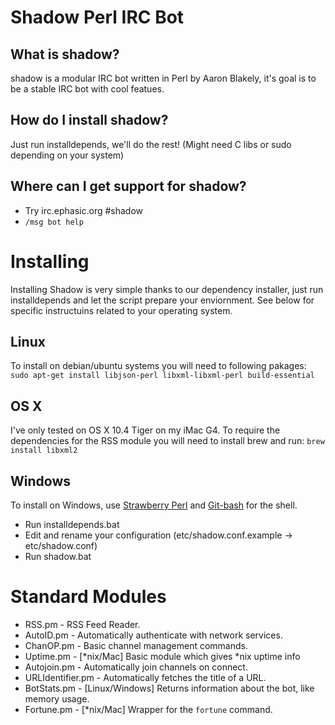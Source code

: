 # Shadow Perl IRC Bot

## What is shadow?
shadow is a modular IRC bot written in Perl by Aaron Blakely, it's goal is to be a stable IRC bot with cool featues.

## How do I install shadow?
  Just run installdepends, we'll do the rest! (Might need C libs or sudo depending on your system)

## Where can I get support for shadow?
  * Try irc.ephasic.org #shadow
  * `/msg bot help` 


# Installing
Installing Shadow is very simple thanks to our dependency installer, just run installdepends and let the script prepare your enviornment.  See below for specific instructuins related to your operating system.

## Linux
To install on debian/ubuntu systems you will need to following pakages:
`sudo apt-get install libjson-perl libxml-libxml-perl build-essential`

## OS X
I've only tested on OS X 10.4 Tiger on my iMac G4.  To require the dependencies
for the RSS module you will need to install brew and run:
`brew install libxml2`

## Windows
To install on Windows, use [Strawberry Perl](https://strawberryperl.com) and [Git-bash](https://git-scm.com/download/win) for the shell.
  - Run installdepends.bat
  - Edit and rename your configuration (etc/shadow.conf.example -> etc/shadow.conf)
  - Run shadow.bat


# Standard Modules
* RSS.pm - RSS Feed Reader.
* AutoID.pm - Automatically authenticate with network services.
* ChanOP.pm - Basic channel management commands.
* Uptime.pm - [*nix/Mac] Basic module which gives *nix uptime info
* Autojoin.pm - Automatically join channels on connect.
* URLIdentifier.pm - Automatically fetches the title of a URL.
* BotStats.pm - [Linux/Windows] Returns information about the bot, like memory usage.
* Fortune.pm - [*nix/Mac] Wrapper for the `fortune` command.
